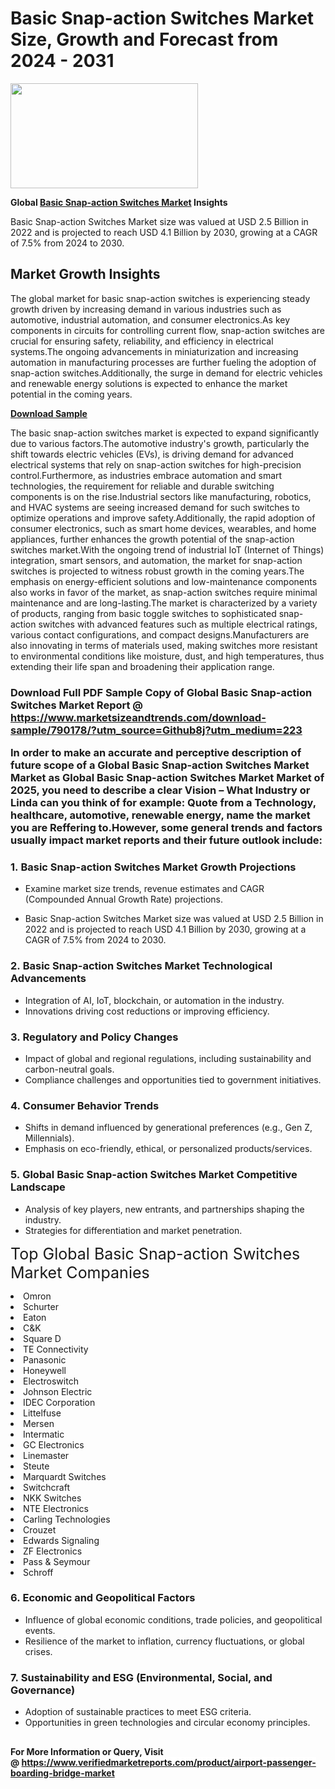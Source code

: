 <H1>Basic Snap-action Switches Market Size, Growth and Forecast from 2024 - 2031</H1><img class="aligncenter size-medium wp-image-584254" src="https://thirdeyenews.in/wp-content/uploads/2024/09/Global-Market-Research-300x168.jpeg" alt="" width="300" height="168" /><p><strong>Global&nbsp;<a href="https://www.marketsizeandtrends.com/download-sample/790178/?utm_source=Github8j?utm_medium=223">Basic Snap-action Switches Market</a> Insights</strong></p><p>Basic Snap-action Switches Market size was valued at USD 2.5 Billion in 2022 and is projected to reach USD 4.1 Billion by 2030, growing at a CAGR of 7.5% from 2024 to 2030.</p><p><h2>Market Growth Insights</h2> <p>The global market for basic snap-action switches is experiencing steady growth driven by increasing demand in various industries such as automotive, industrial automation, and consumer electronics.As key components in circuits for controlling current flow, snap-action switches are crucial for ensuring safety, reliability, and efficiency in electrical systems.The ongoing advancements in miniaturization and increasing automation in manufacturing processes are further fueling the adoption of snap-action switches.Additionally, the surge in demand for electric vehicles and renewable energy solutions is expected to enhance the market potential in the coming years.</p> <p><strong><a href="#">Download Sample</a></strong></p> <p>The basic snap-action switches market is expected to expand significantly due to various factors.The automotive industry's growth, particularly the shift towards electric vehicles (EVs), is driving demand for advanced electrical systems that rely on snap-action switches for high-precision control.Furthermore, as industries embrace automation and smart technologies, the requirement for reliable and durable switching components is on the rise.Industrial sectors like manufacturing, robotics, and HVAC systems are seeing increased demand for such switches to optimize operations and improve safety.Additionally, the rapid adoption of consumer electronics, such as smart home devices, wearables, and home appliances, further enhances the growth potential of the snap-action switches market.With the ongoing trend of industrial IoT (Internet of Things) integration, smart sensors, and automation, the market for snap-action switches is projected to witness robust growth in the coming years.The emphasis on energy-efficient solutions and low-maintenance components also works in favor of the market, as snap-action switches require minimal maintenance and are long-lasting.The market is characterized by a variety of products, ranging from basic toggle switches to sophisticated snap-action switches with advanced features such as multiple electrical ratings, various contact configurations, and compact designs.Manufacturers are also innovating in terms of materials used, making switches more resistant to environmental conditions like moisture, dust, and high temperatures, thus extending their life span and broadening their application range.<h3></p><p><span class=""><strong>Download Full PDF Sample Copy of Global Basic Snap-action Switches Market Report</strong> @ <a href="https://www.marketsizeandtrends.com/download-sample/790178/?utm_source=Github8j?utm_medium=223" target="_blank">https://www.marketsizeandtrends.com/download-sample/790178/?utm_source=Github8j?utm_medium=223</a></span></p><p>In order to make an accurate and perceptive description of future scope of a Global&nbsp;Basic Snap-action Switches Market Market as Global&nbsp;Basic Snap-action Switches Market Market of 2025, you need to describe a clear Vision &ndash; What Industry or Linda can you think of for example: Quote from a Technology, healthcare, automotive, renewable energy, name the market you are Reffering to.However, some general trends and factors usually impact market reports and their future outlook include:</p><h3>1.&nbsp;<strong>Basic Snap-action Switches Market Growth Projections</strong></h3><ul><li>Examine market size trends, revenue estimates and CAGR (Compounded Annual Growth Rate) projections.</li><li><p>Basic Snap-action Switches Market size was valued at USD 2.5 Billion in 2022 and is projected to reach USD 4.1 Billion by 2030, growing at a CAGR of 7.5% from 2024 to 2030.</p></li></ul><h3>2.&nbsp;<strong>Basic Snap-action Switches Market Technological Advancements</strong></h3><ul><li>Integration of AI, IoT, blockchain, or automation in the industry.</li><li>Innovations driving cost reductions or improving efficiency.</li></ul><h3>3.&nbsp;<strong>Regulatory and Policy Changes</strong></h3><ul><li>Impact of global and regional regulations, including sustainability and carbon-neutral goals.</li><li>Compliance challenges and opportunities tied to government initiatives.</li></ul><h3>4.&nbsp;<strong>Consumer Behavior Trends</strong></h3><ul><li>Shifts in demand influenced by generational preferences (e.g., Gen Z, Millennials).</li><li>Emphasis on eco-friendly, ethical, or personalized products/services.</li></ul><h3>5.&nbsp;<strong>Global Basic Snap-action Switches Market Competitive Landscape</strong></h3><ul><li>Analysis of key players, new entrants, and partnerships shaping the industry.</li><li>Strategies for differentiation and market penetration.</li></ul><p data-pm-slice="1 1 []"><span style="color: inherit; font-family: inherit; font-size: 25px;">Top Global Basic Snap-action Switches Market Companies</span></p><div class="" data-test-id=""><p><li>Omron</li><li> Schurter</li><li> Eaton</li><li> C&K</li><li> Square D</li><li> TE Connectivity</li><li> Panasonic</li><li> Honeywell</li><li> Electroswitch</li><li> Johnson Electric</li><li> IDEC Corporation</li><li> Littelfuse</li><li> Mersen</li><li> Intermatic</li><li> GC Electronics</li><li> Linemaster</li><li> Steute</li><li> Marquardt Switches</li><li> Switchcraft</li><li> NKK Switches</li><li> NTE Electronics</li><li> Carling Technologies</li><li> Crouzet</li><li> Edwards Signaling</li><li> ZF Electronics</li><li> Pass & Seymour</li><li> Schroff</li></p></div><h3>6.&nbsp;<strong>Economic and Geopolitical Factors</strong></h3><ul><li>Influence of global economic conditions, trade policies, and geopolitical events.</li><li>Resilience of the market to inflation, currency fluctuations, or global crises.</li></ul><h3>7.&nbsp;<strong>Sustainability and ESG (Environmental, Social, and Governance)</strong></h3><ul><li>Adoption of sustainable practices to meet ESG criteria.</li><li>Opportunities in green technologies and circular economy principles.</li></ul><h2><strong style="font-size: 14px;">For More Information or Query, Visit @&nbsp;</strong><a style="background-color: #ffffff; font-size: 14px;" href="https://www.marketsizeandtrends.com/report/basic-snap-action-switches-market/" target="_blank">https://www.verifiedmarketreports.com/product/airport-passenger-boarding-bridge-market</a></h2>